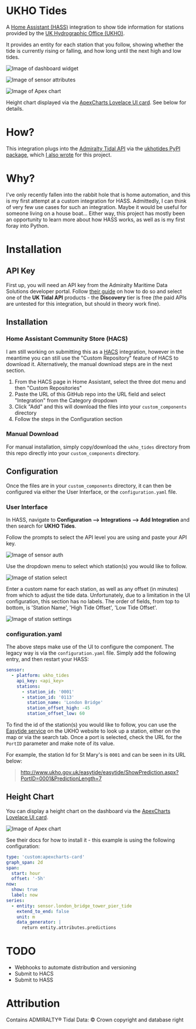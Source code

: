 # UKHO Tides

A [Home Assistant (HASS)](https://www.home-assistant.io/) integration to show tide information for stations provided by the [UK Hydrographic Office (UKHO)](https://www.admiralty.co.uk/ukho/About-Us).

It provides an entity for each station that you follow, showing whether the tide is currently rising or falling, and how long until the next high and low tides.

![Image of dashboard widget](https://raw.githubusercontent.com/ianByrne/HASS-ukho_tides/main/docs/card.PNG)

![Image of sensor attributes](https://raw.githubusercontent.com/ianByrne/HASS-ukho_tides/main/docs/attributes.PNG)

![Image of Apex chart](https://raw.githubusercontent.com/ianByrne/HASS-ukho_tides/main/docs/apex_chart.PNG)

Height chart displayed via the [ApexCharts Lovelace UI card](https://github.com/RomRider/apexcharts-card). See below for details.

# How?

This integration plugs into the [Admiralty Tidal API](https://admiraltyapi.portal.azure-api.net/) via the [ukhotides PyPI package](https://pypi.org/project/ukhotides/), which [I also wrote](https://github.com/ianByrne/PyPI-ukhotides) for this project.

# Why?

I've only recently fallen into the rabbit hole that is home automation, and this is my first attempt at a custom integration for HASS. Admittedly, I can think of very few use cases for such an integration. Maybe it would be useful for someone living on a house boat... Either way, this project has mostly been an opportunity to learn more about how HASS works, as well as is my first foray into Python.

# Installation

## API Key

First up, you will need an API key from the Admiralty Maritime Data Solutions developer portal. Follow [their guide](https://admiraltyapi.portal.azure-api.net/docs/startup) on how to do so and select one of the **UK Tidal API** products - the **Discovery** tier is free (the paid APIs are untested for this integration, but should in theory work fine).

## Installation

### Home Assistant Community Store (HACS)

I am still working on submitting this as a [HACS](https://hacs.xyz/) integration, however in the meantime you can still use the "Custom Repository" feature of HACS to download it. Alternatively, the manual download steps are in the next section.

1. From the HACS page in Home Assistant, select the three dot menu and then "Custom Repositories"
2. Paste the URL of this GitHub repo into the URL field and select "Integration" from the Category dropdown
3. Click "Add" and this will download the files into your `custom_components` directory
4. Follow the steps in the Configuration section

### Manual Download

For manual installation, simply copy/download the `ukho_tides` directory from this repo directly into your `custom_components` directory.

## Configuration

Once the files are in your `custom_components` directory, it can then be configured via either the User Interface, or the `configuration.yaml` file.

### User Interface

In HASS, navigate to **Configuration --> Integrations --> Add Integration** and then search for **UKHO Tides**.

Follow the prompts to select the API level you are using and paste your API key.

![Image of sensor auth](https://raw.githubusercontent.com/ianByrne/HASS-ukho_tides/main/docs/auth.PNG)

Use the dropdown menu to select which station(s) you would like to follow.

![Image of station select](https://raw.githubusercontent.com/ianByrne/HASS-ukho_tides/main/docs/station_select.PNG)

Enter a custom name for each station, as well as any offset (in minutes) from which to adjust the tide data. Unfortunately, due to a limitation in the UI configuration, this section has no labels. The order of fields, from top to bottom, is 'Station Name', 'High Tide Offset', 'Low Tide Offset'.

![Image of station settings](https://raw.githubusercontent.com/ianByrne/HASS-ukho_tides/main/docs/station_settings.PNG)

### configuration.yaml

The above steps make use of the UI to configure the component. The legacy way is via the `configuration.yaml` file. Simply add the following entry, and then restart your HASS:

```yaml
sensor:
  - platform: ukho_tides
    api_key: <api_key>
    stations:
      - station_id: '0001'
      - station_id: '0113'
        station_name: 'London Bridge'
        station_offset_high: -45
        station_offset_low: 60
```

To find the id of the station(s) you would like to follow, you can use the [Easytide service](http://www.ukho.gov.uk/Easytide/easytide/SelectPort.aspx) on the UKHO website to look up a station, either on the map or via the search tab. Once a port is selected, check the URL for the `PortID` parameter and make note of its value.

For example, the station Id for St Mary's is `0001` and can be seen in its URL below:

> http://www.ukho.gov.uk/easytide/easytide/ShowPrediction.aspx?PortID=0001&PredictionLength=7

## Height Chart

You can display a height chart on the dashboard via the [ApexCharts Lovelace UI card](https://github.com/RomRider/apexcharts-card).

![Image of Apex chart](https://raw.githubusercontent.com/ianByrne/HASS-ukho_tides/main/docs/apex_chart.PNG)

See their docs for how to install it - this example is using the following configuration:

```yaml
type: 'custom:apexcharts-card'
graph_span: 2d
span:
  start: hour
  offset: '-5h'
now:
  show: true
  label: now
series:
  - entity: sensor.london_bridge_tower_pier_tide
    extend_to_end: false
    unit: m
    data_generator: |
      return entity.attributes.predictions
```

# TODO

- Webhooks to automate distribution and versioning
- Submit to HACS
- Submit to HASS

# Attribution

Contains ADMIRALTY® Tidal Data: © Crown copyright and database right